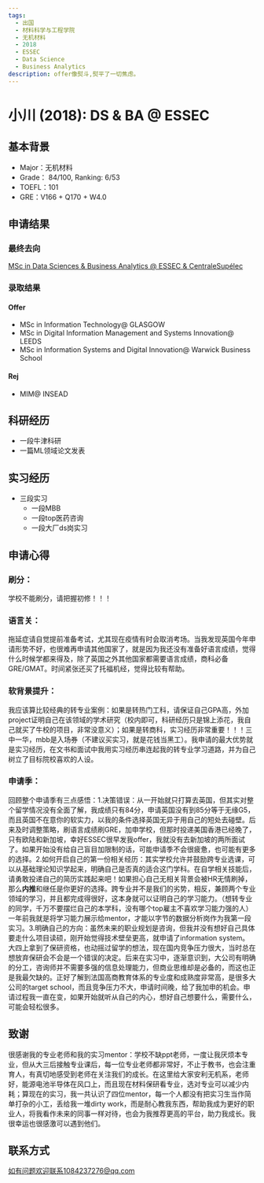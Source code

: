 ```yaml
---
tags:
  - 出国
  - 材料科学与工程学院
  - 无机材料
  - 2018
  - ESSEC
  - Data Science
  - Business Analytics 
description: offer像熨斗,熨平了一切焦虑。
---
```


# 小川 (2018): DS & BA @ ESSEC

## 基本背景

- Major：无机材料
- Grade： 84/100, Ranking: 6/53
- TOEFL：101
- GRE：V166 + Q170 + W4.0

## 申请结果

### 最终去向

[MSc in Data Sciences & Business Analytics @ ESSEC & CentraleSupélec]((https://www.essec.edu/en/program/mscs/master-data-sciences-business-analytics/) )

### 录取结果

#### Offer

- MSc in Information Technology@ GLASGOW
- MSc in Digital Information Management and Systems Innovation@ LEEDS
- MSc in Information Systems and Digital Innovation@ Warwick Business School

#### Rej

- MIM@ INSEAD

## 科研经历

- 一段牛津科研
- 一篇ML领域论文发表

## 实习经历

- 三段实习
  - 一段MBB
  - 一段top医药咨询
  - 一段大厂ds岗实习

## 申请心得

### 刷分：

学校不能刷分，请把握初修！！！

### 语言关：

拖延症请自觉提前准备考试，尤其现在疫情有时会取消考场。当我发现英国今年申请形势不好，也很难再申请其他国家了，就是因为我还没有准备好语言成绩，觉得什么时候学都来得及，除了英国之外其他国家都需要语言成绩，商科必备GRE/GMAT。时间紧张还买了托福机经，觉得比较有帮助。

### 软背景提升：

我应该算比较经典的转专业案例：如果是转热门工科，请保证自己GPA高，外加project证明自己在该领域的学术研究（校内即可，科研经历只是锦上添花，我自己就买了牛校的项目，非常没意义）；如果是转商科，实习经历非常重要！！！三中一华，mbb是入场券（不建议买实习，就是花钱当黑工）。我申请的最大优势就是实习经历，在文书和面试中我用实习经历串连起我的转专业学习道路，并为自己树立了目标院校喜欢的人设。

### 申请季：

回顾整个申请季有三点感悟：1.决策错误：从一开始就只打算去英国，但其实对整个留学情况没有全面了解，我成绩只有84分，申请英国没有到85分等于无缘G5，而且英国不在意你的软实力，以我的条件选择英国无异于用自己的短处去碰壁。后来及时调整策略，刷语言成绩刷GRE，加申学校，但那时投递美国香港已经晚了，只有欧陆和新加坡，幸好ESSEC很早发我offer，我就没有去新加坡的两所面试了。如果开始没有给自己盲目加限制的话，可能申请季不会很疲惫，也可能有更多的选择。2.如何开启自己的第一份相关经历：其实学校允许并鼓励跨专业选课，可以从基础理论知识学起来，明确自己是否真的适合这门学科。在自学相关技能后，请勇敢投递自己的简历实践起来吧！如果担心自己无相关背景会被HR无情刷掉，那么**内推**和继任是你更好的选择。跨专业并不是我们的劣势，相反，兼顾两个专业领域的学习，并且都完成得很好，这本身就可以证明自己的学习能力。（想转专业的同学，千万不要摆烂自己的本学科，没有哪个top雇主不喜欢学习能力强的人）一年前我就是将学习能力展示给mentor，才能以字节的数据分析岗作为我第一段实习。3.明确自己的方向：虽然未来的职业规划是咨询，但我并没有想好自己具体要走什么项目读硕，刚开始觉得技术壁垒更高，就申请了information system。大四上拿到了保研资格，也动摇过留学的想法，现在国内竞争压力很大，当时总在想放弃保研会不会是一个错误的决定。后来在实习中，逐渐意识到，大公司有明确的分工，咨询师并不需要多强的信息处理能力，但商业思维却是必备的，而这也正是我最欠缺的。正好了解到法国高商教育体系的专业度和成熟度非常高，是很多大公司的target school，而且竞争压力不大，申请时间晚，给了我加申的机会。申请过程我一直在变，如果开始就听从自己的内心，想好自己想要什么，需要什么，可能会轻松很多。

## 致谢

很感谢我的专业老师和我的实习mentor：学校不缺ppt老师，一度让我厌烦本专业，但从大三后接触专业课后，每一位专业老师都非常好，不止于教书，也会注重育人，有真切地感受到老师在关注我们的成长。在这里给大家安利无机系，老师好，能源电池半导体在风口上，而且现在材料保研看专业，选对专业可以减少内耗；算现在的实习，我一共认识了四位mentor，每一个人都没有把实习生当作简单打杂的小工，丢给我一堆dirty work，而是耐心教我东西，帮助我成为更好的职业人，将我看作未来的同事一样对待，也会为我推荐更高的平台，助力我成长。我很幸运也很感激可以遇到他们。

## 联系方式

如有问题欢迎联系1084237276@qq.com
